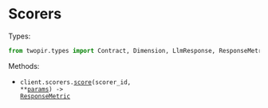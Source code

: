 # Scorers

Types:

```python
from twopir.types import Contract, Dimension, LlmResponse, ResponseMetric
```

Methods:

- <code title="post /scorers/{scorer_id}">client.scorers.<a href="./src/twopir/resources/scorers.py">score</a>(scorer_id, \*\*<a href="src/twopir/types/scorer_score_params.py">params</a>) -> <a href="./src/twopir/types/response_metric.py">ResponseMetric</a></code>
